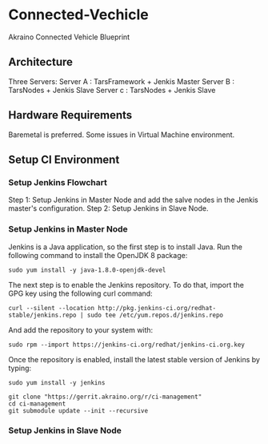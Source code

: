 # Connected-Vechicle
Akraino Connected Vehicle Blueprint


## Architecture
Three Servers:
Server A :    TarsFramework + Jenkis Master
Server B :    TarsNodes + Jenkis Slave
Server c :    TarsNodes + Jenkis Slave


## Hardware Requirements 
Baremetal is preferred.  Some issues in Virtual Machine environment.

## Setup CI Environment 

### Setup Jenkins Flowchart
Step 1:  Setup Jenkins in Master Node and add the salve nodes in the Jenkis master's configuration.
Step 2:  Setup Jenkins in Slave Node.

### Setup Jenkins in Master Node
Jenkins is a Java application, so the first step is to install Java. Run the following command to install the OpenJDK 8 package:
```
sudo yum install -y java-1.8.0-openjdk-devel
```

The next step is to enable the Jenkins repository. To do that, import the GPG key using the following curl command:
```
curl --silent --location http://pkg.jenkins-ci.org/redhat-stable/jenkins.repo | sudo tee /etc/yum.repos.d/jenkins.repo
```

And add the repository to your system with:
```
sudo rpm --import https://jenkins-ci.org/redhat/jenkins-ci.org.key
```

Once the repository is enabled, install the latest stable version of Jenkins by typing:
```
sudo yum install -y jenkins
```




```
git clone "https://gerrit.akraino.org/r/ci-management"
cd ci-management
git submodule update --init --recursive
```




### Setup Jenkins in Slave Node

